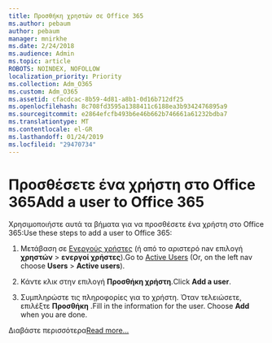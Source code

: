 ```yaml
---
title: Προσθήκη χρηστών σε Office 365
ms.author: pebaum
author: pebaum
manager: mnirkhe
ms.date: 2/24/2018
ms.audience: Admin
ms.topic: article
ROBOTS: NOINDEX, NOFOLLOW
localization_priority: Priority
ms.collection: Adm_O365
ms.custom: Adm_O365
ms.assetid: cfacdcac-8b59-4d81-a8b1-0d16b712df25
ms.openlocfilehash: 8c708fd3595a1388411c6188ea3b9342476895a9
ms.sourcegitcommit: e2864efcfb493b6e46b662b746661a61232bdba7
ms.translationtype: MT
ms.contentlocale: el-GR
ms.lasthandoff: 01/24/2019
ms.locfileid: "29470734"
---
```

# <a name="add-a-user-to-office-365"></a><span data-ttu-id="d21f8-102">Προσθέσετε ένα χρήστη στο Office 365</span><span class="sxs-lookup"><span data-stu-id="d21f8-102">Add a user to Office 365</span></span>

<span data-ttu-id="d21f8-103">Χρησιμοποιήστε αυτά τα βήματα για να προσθέσετε ένα χρήστη στο Office 365:</span><span class="sxs-lookup"><span data-stu-id="d21f8-103">Use these steps to add a user to Office 365:</span></span>
  
1. <span data-ttu-id="d21f8-104">Μετάβαση σε [Ενεργούς χρήστες](https://support.office.com/article/https://portal.office.com/adminportal/home.aspx#/users) (ή από το αριστερό nav επιλογή **χρηστών** \> **ενεργοί χρήστες**).</span><span class="sxs-lookup"><span data-stu-id="d21f8-104">Go to [Active Users](https://support.office.com/article/https://portal.office.com/adminportal/home.aspx#/users) (Or, on the left nav choose **Users** \> **Active users**).</span></span>
    
2. <span data-ttu-id="d21f8-105">Κάντε κλικ στην επιλογή **Προσθήκη χρήστη**.</span><span class="sxs-lookup"><span data-stu-id="d21f8-105">Click **Add a user**.</span></span>
    
3. <span data-ttu-id="d21f8-p101">Συμπληρώστε τις πληροφορίες για το χρήστη. Όταν τελειώσετε, επιλέξτε **Προσθήκη** .</span><span class="sxs-lookup"><span data-stu-id="d21f8-p101">Fill in the information for the user. Choose **Add** when you are done.</span></span> 
    
<span data-ttu-id="d21f8-108">Διαβάστε περισσότερα</span><span class="sxs-lookup"><span data-stu-id="d21f8-108">[Read more...](https://support.office.com/article/1970f7d6-03b5-442f-b385-5880b9c256ec)</span></span>
  

